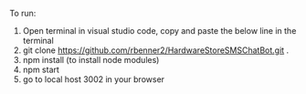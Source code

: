 To run:

1. Open terminal in visual studio code, copy and paste the below line in the terminal
2. git clone https://github.com/rbenner2/HardwareStoreSMSChatBot.git . 
3. npm install (to install node modules)
4. npm start
5. go to local host 3002 in your browser
